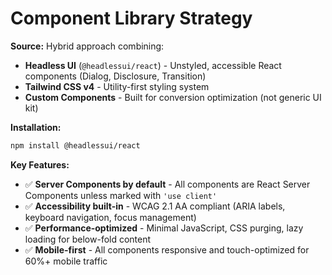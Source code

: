 # Component Library Strategy

**Source:** Hybrid approach combining:
- **Headless UI** (`@headlessui/react`) - Unstyled, accessible React components (Dialog, Disclosure, Transition)
- **Tailwind CSS v4** - Utility-first styling system
- **Custom Components** - Built for conversion optimization (not generic UI kit)

**Installation:**
```bash
npm install @headlessui/react
```

**Key Features:**
- ✅ **Server Components by default** - All components are React Server Components unless marked with `'use client'`
- ✅ **Accessibility built-in** - WCAG 2.1 AA compliant (ARIA labels, keyboard navigation, focus management)
- ✅ **Performance-optimized** - Minimal JavaScript, CSS purging, lazy loading for below-fold content
- ✅ **Mobile-first** - All components responsive and touch-optimized for 60%+ mobile traffic
